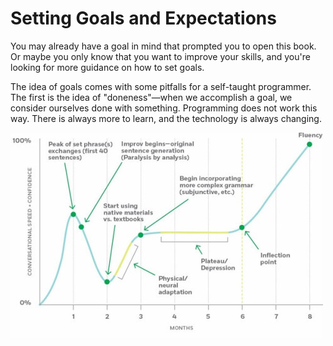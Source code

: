 # Setting Goals and Expectations

You may already have a goal in mind that prompted you to open this book. Or maybe you only know that you want to improve your skills, and you're looking for more guidance on how to set goals. 

The idea of goals comes with some pitfalls for a self-taught programmer. The first is the idea of "doneness"—when we accomplish a goal, we consider ourselves done with something. Programming does not work this way. There is always more to learn, and the technology is always changing. 

![](6597926286215011610.jpg)